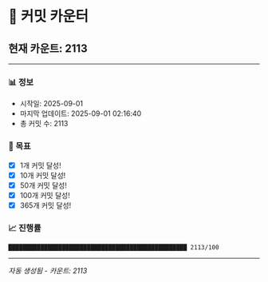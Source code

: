 # 🔢 커밋 카운터

## 현재 카운트: 2113

---

### 📊 정보
- 시작일: 2025-09-01
- 마지막 업데이트: 2025-09-01 02:16:40
- 총 커밋 수: 2113

### 🎯 목표
- [x] 1개 커밋 달성!
- [x] 10개 커밋 달성!
- [x] 50개 커밋 달성!
- [x] 100개 커밋 달성!
- [x] 365개 커밋 달성!

### 📈 진행률
```
██████████████████████████████████████████████████ 2113/100
```

---
*자동 생성됨 - 카운트: 2113*
